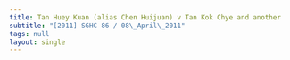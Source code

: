 ```yaml
---
title: Tan Huey Kuan (alias Chen Huijuan) v Tan Kok Chye and another
subtitle: "[2011] SGHC 86 / 08\_April\_2011"
tags: null
layout: single
---
```


